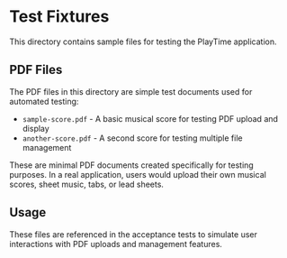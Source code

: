 # Test Fixtures

This directory contains sample files for testing the PlayTime application.

## PDF Files

The PDF files in this directory are simple test documents used for automated testing:

- `sample-score.pdf` - A basic musical score for testing PDF upload and display
- `another-score.pdf` - A second score for testing multiple file management

These are minimal PDF documents created specifically for testing purposes. In a real application, users would upload their own musical scores, sheet music, tabs, or lead sheets.

## Usage

These files are referenced in the acceptance tests to simulate user interactions with PDF uploads and management features.
